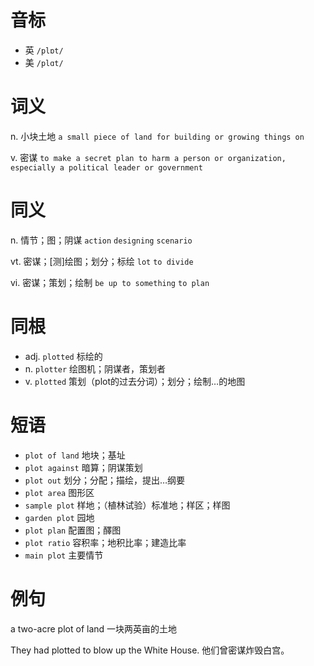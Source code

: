 # 音标

- 英 `/plɒt/`
- 美 `/plɑt/`

# 词义

n. 小块土地
`a small piece of land for building or growing things on`

v. 密谋
`to make a secret plan to harm a person or organization, especially a political leader or government`

# 同义

n. 情节；图；阴谋
`action` `designing` `scenario`

vt. 密谋；[测]绘图；划分；标绘
`lot` `to divide`

vi. 密谋；策划；绘制
`be up to something` `to plan`

# 同根

- adj. `plotted` 标绘的
- n. `plotter` 绘图机；阴谋者，策划者
- v. `plotted` 策划（plot的过去分词）；划分；绘制…的地图

# 短语

- `plot of land` 地块；基址
- `plot against` 暗算；阴谋策划
- `plot out` 划分；分配；描绘，提出…纲要
- `plot area` 图形区
- `sample plot` 样地；（植林试验）标准地；样区；样图
- `garden plot` 园地
- `plot plan` 配置图；醳图
- `plot ratio` 容积率；地积比率；建造比率
- `main plot` 主要情节

# 例句

a two-acre plot of land
一块两英亩的土地

They had plotted to blow up the White House.
他们曾密谋炸毁白宫。


